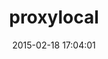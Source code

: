 ---
layout: post
title:  "proxylocal"
repo:   "proxylocal/proxylocal-gem"
date:   2015-02-18 17:04:01
gemurl: http://proxylocal.com/
---